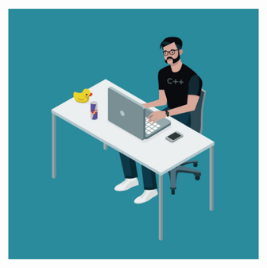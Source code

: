 ![Varun Chhangani's Avatar `<here>`](https://github.com/chhanganivarun/markdown-portfolio/blob/master/_includes/VTCoder.jpeg)
